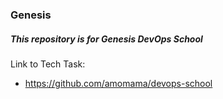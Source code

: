 ### Genesis
##### This repository is for Genesis DevOps School

Link to Tech Task:
 * https://github.com/amomama/devops-school
